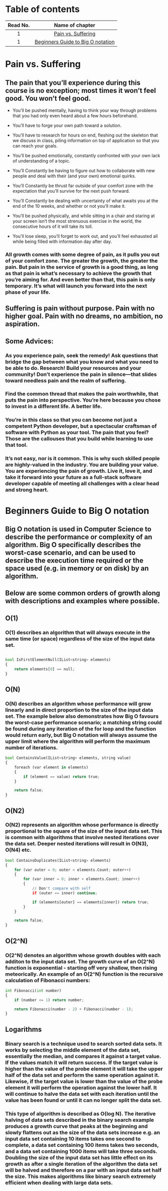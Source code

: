 # Table of contents
|Read No. | Name of chapter|
|:---------: |:--------------:|
|1|[Pain vs. Suffering](Pain_vs.Suffering.md)
|1|[Beginners Guide to Big O notation](Beginners-Guide-to-Big-O.md)













# Pain vs. Suffering
## The pain that you’ll experience during this course is no exception; most times it won’t feel good. You won’t feel good.

- You’ll be pushed mentally, having to think your way through problems that you had only even heard about a few hours beforehand.

- You’ll have to forge your own path toward a solution.

- You’ll have to research for hours on end, fleshing out the skeleton that we discuss in class, piling information on top of application so that you can reach your goals.

- You’ll be pushed emotionally, constantly confronted with your own lack of understanding of a topic.

- You’ll Constantly be having to figure out how to collaborate with new people and deal with their (and your own) emotional quirks.

- You’ll Constantly be thrust far outside of your comfort zone with the expectation that you’ll survive for the next push forward.

- You’ll Constantly be dealing with uncertainty of what awaits you at the end of the 10 weeks, and whether or not you’ll make it.

- You’ll be pushed physically, and while sitting in a chair and staring at your screen isn’t the most strenuous exercise in the world, the consecutive hours of it will take its toll.

- You’ll lose sleep, you’ll forget to work out, and you’ll feel exhausted all while being filled with information day after day.

### All growth comes with some degree of pain, as it pulls you out of your comfort zone. The greater the growth, the greater the pain. But pain in the service of growth is a good thing, as long as that pain is what’s necessary to achieve the growth that you’re aiming for. And even better than that, this pain is only temporary. It’s what will launch you forward into the next phase of your life.

## Suffering is pain without purpose. Pain with no higher goal. Pain with no dreams, no ambition, no aspiration.

## Some Advices:

### As you experience pain, seek the remedy! Ask questions that bridge the gap between what you know and what you need to be able to do. Research! Build your resources and your community! Don’t experience the pain in silence—that slides toward needless pain and the realm of suffering.

### Find the common thread that makes the pain worthwhile, that puts the pain into perspective. You’re here because you chose to invest in a different life. A better life.

### You’re in this class so that you can become not just a competent Python developer, but a spectacular craftsman of software with Python as your tool. The pain that you feel? Those are the callouses that you build while learning to use that tool.

### It’s not easy, nor is it common. This is why such skilled people are highly-valued in the industry. You are building your value. You are experiencing the pain of growth. Live it, love it, and take it forward into your future as a full-stack software developer capable of meeting all challenges with a clear head and strong heart.




# Beginners Guide to Big O notation

## Big O notation is used in Computer Science to describe the performance or complexity of an algorithm. Big O specifically describes the worst-case scenario, and can be used to describe the execution time required or the space used (e.g. in memory or on disk) by an algorithm.
##  Below are some common orders of growth along with descriptions and examples where possible.


## O(1)

### O(1) describes an algorithm that will always execute in the same time (or space) regardless of the size of the input data set.

``` python 

bool IsFirstElementNull(IList<string> elements)
{
    return elements[0] == null;
}
```

## O(N)

### O(N) describes an algorithm whose performance will grow linearly and in direct proportion to the size of the input data set. The example below also demonstrates how Big O favours the worst-case performance scenario; a matching string could be found during any iteration of the for loop and the function would return early, but Big O notation will always assume the upper limit where the algorithm will perform the maximum number of iterations.

``` python
bool ContainsValue(IList<string> elements, string value)
{
    foreach (var element in elements)
    {
        if (element == value) return true;
    }

    return false;
}
```

## O(N2)
### O(N2) represents an algorithm whose performance is directly proportional to the square of the size of the input data set. This is common with algorithms that involve nested iterations over the data set. Deeper nested iterations will result in O(N3), O(N4) etc.

``` python
bool ContainsDuplicates(IList<string> elements)
{
    for (var outer = 0; outer < elements.Count; outer++)
    {
        for (var inner = 0; inner < elements.Count; inner++)
        {
            // Don't compare with self
            if (outer == inner) continue;

            if (elements[outer] == elements[inner]) return true;
        }
    }

    return false;
}
```

## O(2^N)
### O(2^N) denotes an algorithm whose growth doubles with each additon to the input data set. The growth curve of an O(2^N) function is exponential - starting off very shallow, then rising meteorically. An example of an O(2^N) function is the recursive calculation of Fibonacci numbers:

``` python
int Fibonacci(int number)
{
    if (number <= 1) return number;

    return Fibonacci(number - 2) + Fibonacci(number - 1);
}
```
## Logarithms

### Binary search is a technique used to search sorted data sets. It works by selecting the middle element of the data set, essentially the median, and compares it against a target value. If the values match it will return success. If the target value is higher than the value of the probe element it will take the upper half of the data set and perform the same operation against it. Likewise, if the target value is lower than the value of the probe element it will perform the operation against the lower half. It will continue to halve the data set with each iteration until the value has been found or until it can no longer split the data set.


### This type of algorithm is described as O(log N). The iterative halving of data sets described in the binary search example produces a growth curve that peaks at the beginning and slowly flattens out as the size of the data sets increase e.g. an input data set containing 10 items takes one second to complete, a data set containing 100 items takes two seconds, and a data set containing 1000 items will take three seconds. Doubling the size of the input data set has little effect on its growth as after a single iteration of the algorithm the data set will be halved and therefore on a par with an input data set half the size. This makes algorithms like binary search extremely efficient when dealing with large data sets.